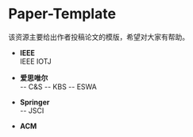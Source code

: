 # Paper-Template
该资源主要给出作者投稿论文的模版，希望对大家有帮助。

- **IEEE** <br />
IEEE IOTJ 
  
- **爱思唯尔**  <br />
-- C&S
-- KBS
-- ESWA
  
- **Springer**  <br />
-- JSCI

- **ACM**
